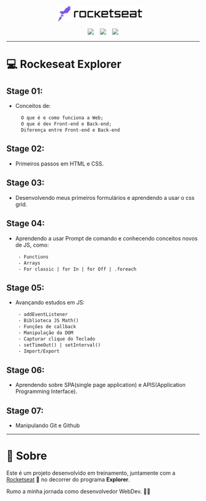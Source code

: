 

<div align="center">
<img width="220px" src="https://raw.githubusercontent.com/Rocketseat/awesome/master/assets/logo_rocketseat.png" alt="">&nbsp;&nbsp;&nbsp;
<img width="150px" src="https://www.rocketseat.com.br/_next/image?url=%2Fassets%2Flogos%2Fexplorer.svg&w=256&q=75"  alt="">
<br>
<p align="center">
<img src="https://img.shields.io/github/last-commit/ViniciusOliver-stack/Rocketseat-Explorer?style=for-the-badge"/>&nbsp;&nbsp;&nbsp;
<img src="https://img.shields.io/github/repo-size/ViniciusOliver-stack/Rocketseat-Explorer?style=for-the-badge"/>&nbsp;&nbsp;&nbsp;
<img src="https://img.shields.io/github/languages/count/ViniciusOliver-stack/Rocketseat-Explorer?style=for-the-badge"/>
</p>
</div>

---

# 💻 Rockeseat Explorer 

## Stage 01:
- Conceitos de:

        O que é e como funciona a Web;
        O que é dev Front-end e Back-end;
        Diferença entre Front-end e Back-end


## Stage 02:
-  Primeiros passos em HTML e CSS.

## Stage 03:
-  Desenvolvendo meus primeiros formulários e aprendendo a usar o css grid.

## Stage 04: 
-  Aprendendo a usar Prompt de comando e conhecendo conceitos novos de JS, como:

        - Functions
        - Arrays
        - For classic | for In | for Off | .foreach

## Stage 05:
-  Avançando estudos em JS:

        - addEventListener
        - Biblioteca JS Math()
        - Funções de callback
        - Manipulação da DOM
        - Capturar clique do Teclado
        - setTimeOut() | setInterval() 
        - Import/Export

## Stage 06:
-  Aprendendo sobre SPA(single page application) e APIS(Application Programming Interface). 

## Stage 07:
- Manipulando Git e Github
---

# 📕 Sobre
<p>Este é um projeto desenvolvido em treinamento, juntamente com a 
<a  href="https://www.rocketseat.com.br">Rocketseat</a> 🚀
no decorrer do programa <b>Explorer</b>.

Rumo a minha jornada como desenvolvedor WebDev. 🚀💜
</p>


